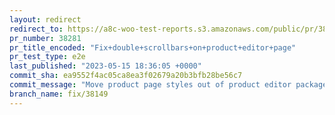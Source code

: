 ```yaml
---
layout: redirect
redirect_to: https://a8c-woo-test-reports.s3.amazonaws.com/public/pr/38281/e2e/index.html
pr_number: 38281
pr_title_encoded: "Fix+double+scrollbars+on+product+editor+page"
pr_test_type: e2e
last_published: "2023-05-15 18:36:05 +0000"
commit_sha: ea9552f4ac05ca8ea3f02679a20b3bfb28be56c7
commit_message: "Move product page styles out of product editor package and into client"
branch_name: fix/38149
---
```

